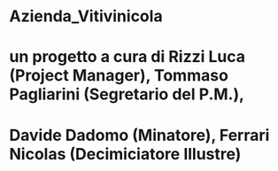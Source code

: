 # Azienda_Vitivinicola
# un progetto a cura di Rizzi Luca (Project Manager), Tommaso Pagliarini (Segretario del P.M.), 
# Davide Dadomo (Minatore), Ferrari Nicolas (Decimiciatore Illustre)
